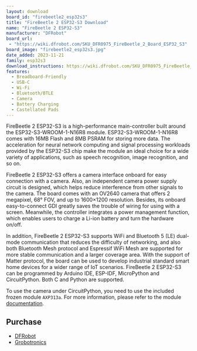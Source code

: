 ```yaml
---
layout: download
board_id: "firebeetle2_esp32s3"
title: "FireBeetle 2 ESP32-S3 Download"
name: "FireBeetle 2 ESP32-S3"
manufacturer: "DFRobot"
board_url:
 - "https://wiki.dfrobot.com/SKU_DFR0975_FireBeetle_2_Board_ESP32_S3"
board_image: "firebeetle2_esp32s3.jpg"
date_added: 2023-11-21
family: esp32s3
download_instructions: https://wiki.dfrobot.com/SKU_DFR0975_FireBeetle_2_Board_ESP32_S3#target_9
features:
  - Breadboard-Friendly
  - USB-C
  - Wi-Fi
  - Bluetooth/BTLE
  - Camera
  - Battery Charging
  - Castellated Pads
---
```


FireBeetle 2 ESP32-S3 is a high-performance main-controller built around the ESP32-S3-WROOM-1-N16R8 module. ESP32-S3-WROOM-1-N16R8 comes with 16MB Flash and 8MB PSRAM for storing more data. The acceleration for neural network computing and signal processing workloads provided by the ESP32-S3 chip make the module an ideal choice for a wide variety of applications, such as speech recognition, image recognition, and so on.

FireBeetle 2 ESP32-S3 offers a camera interface onboard for easy connection with a camera. Also, an independent camera power supply circuit is designed, which helps reduce interference from other signals to the camera. The board comes with an OV2640 camera that offers 2 megapixel, 68° FOV, and up to 1600×1200 resolution. Besides, its onboard easy-to-connect GDI greatly saves the trouble of wiring for using with a screen. Meanwhile, the controller integrates a power management function, which enables users to charge a Li-ion battery and turn the hardware on/off.

In addition, FireBeetle 2 ESP32-S3 supports WiFi and Bluetooth 5 (LE) dual-mode communication that reduces the difficulty of networking, and also both Bluetooth Mesh protocol and Espressif WiFi Mesh are supported for more stable communication and a larger coverage area. With the support of Matter protocol, the board can be used to develop industrial standard smart home devices for a wider range of IoT scenarios.
FireBeetle 2 ESP32-S3 can be programmed by Arduino IDE, ESP-IDF, MicroPython and CircuitPython. Both C and Python are supported.

To use the camera under CircuitPython, you need to use the included frozen module `AXP313a`.
For more information, please refer to the module [documentation](https://circuitpython-axp313a.readthedocs.io/en/latest/).

## Purchase
* [DFRobot](https://www.dfrobot.com/product-2676.html)
* [Grobotronics](https://grobotronics.com/firebeetle-2-esp32-s3-n16r8-aiot-microcontroller-with-camera.html)
